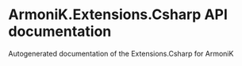 # ArmoniK.Extensions.Csharp API documentation

Autogenerated documentation of the Extensions.Csharp for ArmoniK
